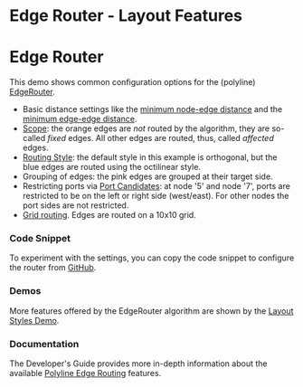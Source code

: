 <!--
 //////////////////////////////////////////////////////////////////////////////
 // @license
 // This file is part of yFiles for HTML 2.6.
 // Use is subject to license terms.
 //
 // Copyright (c) 2000-2023 by yWorks GmbH, Vor dem Kreuzberg 28,
 // 72070 Tuebingen, Germany. All rights reserved.
 //
 //////////////////////////////////////////////////////////////////////////////
-->
# Edge Router - Layout Features

# Edge Router

This demo shows common configuration options for the (polyline) [EdgeRouter](https://docs.yworks.com/yfileshtml/#/api/EdgeRouter).

- Basic distance settings like the [minimum node-edge distance](https://docs.yworks.com/yfileshtml/#/api/EdgeRouter#inimumNodeToEdgeDistance) and the [minimum edge-edge distance](https://docs.yworks.com/yfileshtml/#/api/EdgeRouterEdgeLayoutDescriptor#minimumEdgeToEdgeDistance).
- [Scope](https://docs.yworks.com/yfileshtml/#/api/EdgeRouter#scope): the orange edges are _not_ routed by the algorithm, they are so-called _fixed_ edges. All other edges are routed, thus, called _affected_ edges.
- [Routing Style](https://docs.yworks.com/yfileshtml/#/api/EdgeRouterEdgeLayoutDescriptor#routingStyle): the default style in this example is orthogonal, but the blue edges are routed using the octilinear style.
- Grouping of edges: the pink edges are grouped at their target side.
- Restricting ports via [Port Candidates](https://docs.yworks.com/yfileshtml/#/api/PortCandidate): at node '5' and node '7', ports are restricted to be on the left or right side (west/east). For other nodes the port sides are not restricted.
- [Grid routing](https://docs.yworks.com/yfileshtml/#/api/EdgeRouter#grid). Edges are routed on a 10x10 grid.

### Code Snippet

To experiment with the settings, you can copy the code snippet to configure the router from [GitHub](https://github.com/yWorks/yfiles-for-html-demos/blob/master/demos/layout-features/edge-router/EdgeRouter.ts).

### Demos

More features offered by the EdgeRouter algorithm are shown by the [Layout Styles Demo](../../showcase/layoutstyles/index.html?layout=edge-router&sample=edge-router).

### Documentation

The Developer's Guide provides more in-depth information about the available [Polyline Edge Routing](https://docs.yworks.com/yfileshtml/#/dguide/polyline_router_bus_routing) features.
